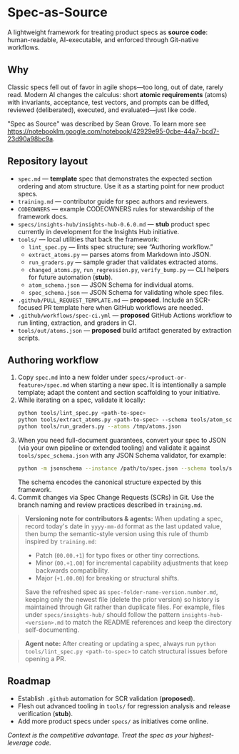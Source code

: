 # Spec-as-Source

A lightweight framework for treating product specs as **source code**: human-readable, AI-executable, and enforced through Git-native workflows.

## Why
Classic specs fell out of favor in agile shops—too long, out of date, rarely read. Modern AI changes the calculus: short **atomic requirements** (atoms) with invariants, acceptance, test vectors, and prompts can be diffed, reviewed (deliberated), executed, and evaluated—just like code.

"Spec as Source" was described by Sean Grove. To learn more see <https://notebooklm.google.com/notebook/42929e95-0cbe-44a7-bcd7-23d90a98bc9a>.

## Repository layout
- `spec.md` — **template** spec that demonstrates the expected section ordering and atom structure. Use it as a starting point for new product specs.
- `training.md` — contributor guide for spec authors and reviewers.
- `CODEOWNERS` — example CODEOWNERS rules for stewardship of the framework docs.
- `specs/insights-hub/insights-hub-0.6.0.md` — **stub** product spec currently in development for the Insights Hub initiative.
- `tools/` — local utilities that back the framework:
  - `lint_spec.py` — lints spec structure; see “Authoring workflow.”
  - `extract_atoms.py` — parses atoms from Markdown into JSON.
  - `run_graders.py` — sample grader that validates extracted atoms.
  - `changed_atoms.py`, `run_regression.py`, `verify_bump.py` — CLI helpers for future automation (**stub**).
  - `atom_schema.json` — JSON Schema for individual atoms.
  - `spec_schema.json` — JSON Schema for validating whole spec files.
- `.github/PULL_REQUEST_TEMPLATE.md` — **proposed**. Include an SCR-focused PR template here when GitHub workflows are needed.
- `.github/workflows/spec-ci.yml` — **proposed** GitHub Actions workflow to run linting, extraction, and graders in CI.
- `tools/out/atoms.json` — **proposed** build artifact generated by extraction scripts.

## Authoring workflow
1. Copy `spec.md` into a new folder under `specs/<product-or-feature>/spec.md` when starting a new spec. It is intentionally a sample template; adapt the content and section scaffolding to your initiative.
2. While iterating on a spec, validate it locally:
   ```bash
   python tools/lint_spec.py <path-to-spec>
   python tools/extract_atoms.py <path-to-spec> --schema tools/atom_schema.json --out /tmp/atoms.json
   python tools/run_graders.py --atoms /tmp/atoms.json
   ```
3. When you need full-document guarantees, convert your spec to JSON (via your own pipeline or extended tooling) and validate it against `tools/spec_schema.json` with any JSON Schema validator, for example:
   ```bash
   python -m jsonschema --instance /path/to/spec.json --schema tools/spec_schema.json
   ```
   The schema encodes the canonical structure expected by this framework.
4. Commit changes via Spec Change Requests (SCRs) in Git. Use the branch naming and review practices described in `training.md`.

> **Versioning note for contributors & agents:** When updating a spec, record today's date in `yyyy-mm-dd` format as the last updated value, then bump the semantic-style version using this rule of thumb inspired by `training.md`:
> - Patch (`00.00.+1`) for typo fixes or other tiny corrections.
> - Minor (`00.+1.00`) for incremental capability adjustments that keep backwards compatibility.
> - Major (`+1.00.00`) for breaking or structural shifts.
>
> Save the refreshed spec as `spec-folder-name-version.number.md`, keeping only the newest file (delete the prior version) so history is maintained through Git rather than duplicate files. For example, files under `specs/insights-hub/` should follow the pattern `insights-hub-<version>.md` to match the README references and keep the directory self-documenting.

> **Agent note:** After creating or updating a spec, always run `python tools/lint_spec.py <path-to-spec>` to catch structural issues before opening a PR.

## Roadmap
- Establish `.github` automation for SCR validation (**proposed**).
- Flesh out advanced tooling in `tools/` for regression analysis and release verification (**stub**).
- Add more product specs under `specs/` as initiatives come online.

*Context is the competitive advantage. Treat the spec as your highest-leverage code.*
